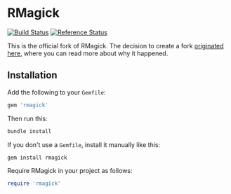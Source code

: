 # RMagick

[![Build Status](https://travis-ci.org/gemhome/rmagick.svg?branch=master)](https://travis-ci.org/gemhome/rmagick)
[![Reference Status](https://www.versioneye.com/ruby/rmagick/reference_badge.svg)](https://www.versioneye.com/ruby/rmagick/references)

This is the official fork of RMagick. The decision to create a fork [originated here](https://github.com/rmagick/rmagick/issues/18#issuecomment-50022523), where you can read more about why it happened.

## Installation

Add the following to your `Gemfile`:
```ruby
gem 'rmagick'
```

Then run this:
```sh
bundle install
```

If you don't use a `Gemfile`, install it manually like this:
```sh
gem install rmagick
```

Require RMagick in your project as follows:
```ruby
require 'rmagick'
```
